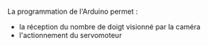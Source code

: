 La programmation de l'Arduino permet :
- la réception du nombre de doigt visionné par la caméra
- l'actionnement du servomoteur
